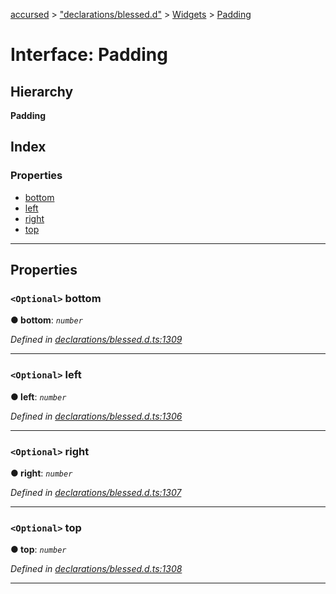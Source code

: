 [accursed](../README.md) > ["declarations/blessed.d"](../modules/_declarations_blessed_d_.md) > [Widgets](../modules/_declarations_blessed_d_.widgets.md) > [Padding](../interfaces/_declarations_blessed_d_.widgets.padding.md)

# Interface: Padding

## Hierarchy

**Padding**

## Index

### Properties

* [bottom](_declarations_blessed_d_.widgets.padding.md#bottom)
* [left](_declarations_blessed_d_.widgets.padding.md#left)
* [right](_declarations_blessed_d_.widgets.padding.md#right)
* [top](_declarations_blessed_d_.widgets.padding.md#top)

---

## Properties

<a id="bottom"></a>

### `<Optional>` bottom

**● bottom**: *`number`*

*Defined in [declarations/blessed.d.ts:1309](https://github.com/cancerberoSgx/accursed/blob/978b980/src/declarations/blessed.d.ts#L1309)*

___
<a id="left"></a>

### `<Optional>` left

**● left**: *`number`*

*Defined in [declarations/blessed.d.ts:1306](https://github.com/cancerberoSgx/accursed/blob/978b980/src/declarations/blessed.d.ts#L1306)*

___
<a id="right"></a>

### `<Optional>` right

**● right**: *`number`*

*Defined in [declarations/blessed.d.ts:1307](https://github.com/cancerberoSgx/accursed/blob/978b980/src/declarations/blessed.d.ts#L1307)*

___
<a id="top"></a>

### `<Optional>` top

**● top**: *`number`*

*Defined in [declarations/blessed.d.ts:1308](https://github.com/cancerberoSgx/accursed/blob/978b980/src/declarations/blessed.d.ts#L1308)*

___

